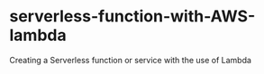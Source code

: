 # serverless-function-with-AWS-lambda
Creating a Serverless function or service with the use of Lambda
